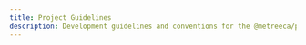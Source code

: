 ```yaml
---
title: Project Guidelines
description: Development guidelines and conventions for the @metreeca/pipe package.
---
```

